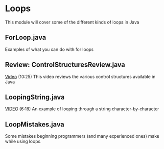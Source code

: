 # Loops

This module will cover some of the different kinds of loops in Java

## ForLoop.java

Examples of what you can do with for loops


## Review: ControlStructuresReview.java

[Video](https://youtu.be/yYTubUpYYaU) (10:25) This video reviews the various control structures available in Java

## LoopingString.java

[VIDEO](https://youtu.be/_XJGqwf7oQM) (6:18) An example of looping through a string character-by-character

## LoopMistakes.java

Some mistakes beginning programmers (and many experienced ones) make while using loops.

